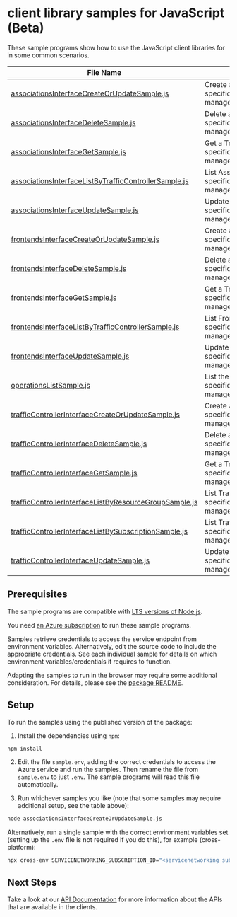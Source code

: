 # client library samples for JavaScript (Beta)

These sample programs show how to use the JavaScript client libraries for in some common scenarios.

| **File Name**                                                                                                 | **Description**                                                                                                                                                                                   |
| ------------------------------------------------------------------------------------------------------------- | ------------------------------------------------------------------------------------------------------------------------------------------------------------------------------------------------- |
| [associationsInterfaceCreateOrUpdateSample.js][associationsinterfacecreateorupdatesample]                     | Create a Traffic Controller Association x-ms-original-file: specification/servicenetworking/resource-manager/Microsoft.ServiceNetworking/cadl/examples/AssociationPut.json                        |
| [associationsInterfaceDeleteSample.js][associationsinterfacedeletesample]                                     | Delete a Traffic Controller Association x-ms-original-file: specification/servicenetworking/resource-manager/Microsoft.ServiceNetworking/cadl/examples/AssociationDelete.json                     |
| [associationsInterfaceGetSample.js][associationsinterfacegetsample]                                           | Get a Traffic Controller Association x-ms-original-file: specification/servicenetworking/resource-manager/Microsoft.ServiceNetworking/cadl/examples/AssociationGet.json                           |
| [associationsInterfaceListByTrafficControllerSample.js][associationsinterfacelistbytrafficcontrollersample]   | List Association resources by TrafficController x-ms-original-file: specification/servicenetworking/resource-manager/Microsoft.ServiceNetworking/cadl/examples/AssociationsGet.json               |
| [associationsInterfaceUpdateSample.js][associationsinterfaceupdatesample]                                     | Update a Traffic Controller Association x-ms-original-file: specification/servicenetworking/resource-manager/Microsoft.ServiceNetworking/cadl/examples/AssociationPatch.json                      |
| [frontendsInterfaceCreateOrUpdateSample.js][frontendsinterfacecreateorupdatesample]                           | Create a Traffic Controller Frontend x-ms-original-file: specification/servicenetworking/resource-manager/Microsoft.ServiceNetworking/cadl/examples/FrontendPut.json                              |
| [frontendsInterfaceDeleteSample.js][frontendsinterfacedeletesample]                                           | Delete a Traffic Controller Frontend x-ms-original-file: specification/servicenetworking/resource-manager/Microsoft.ServiceNetworking/cadl/examples/FrontendDelete.json                           |
| [frontendsInterfaceGetSample.js][frontendsinterfacegetsample]                                                 | Get a Traffic Controller Frontend x-ms-original-file: specification/servicenetworking/resource-manager/Microsoft.ServiceNetworking/cadl/examples/FrontendGet.json                                 |
| [frontendsInterfaceListByTrafficControllerSample.js][frontendsinterfacelistbytrafficcontrollersample]         | List Frontend resources by TrafficController x-ms-original-file: specification/servicenetworking/resource-manager/Microsoft.ServiceNetworking/cadl/examples/FrontendsGet.json                     |
| [frontendsInterfaceUpdateSample.js][frontendsinterfaceupdatesample]                                           | Update a Traffic Controller Frontend x-ms-original-file: specification/servicenetworking/resource-manager/Microsoft.ServiceNetworking/cadl/examples/FrontendPatch.json                            |
| [operationsListSample.js][operationslistsample]                                                               | List the operations for the provider x-ms-original-file: specification/servicenetworking/resource-manager/Microsoft.ServiceNetworking/cadl/examples/OperationsList.json                           |
| [trafficControllerInterfaceCreateOrUpdateSample.js][trafficcontrollerinterfacecreateorupdatesample]           | Create a TrafficController x-ms-original-file: specification/servicenetworking/resource-manager/Microsoft.ServiceNetworking/cadl/examples/TrafficControllerPut.json                               |
| [trafficControllerInterfaceDeleteSample.js][trafficcontrollerinterfacedeletesample]                           | Delete a TrafficController x-ms-original-file: specification/servicenetworking/resource-manager/Microsoft.ServiceNetworking/cadl/examples/TrafficControllerDelete.json                            |
| [trafficControllerInterfaceGetSample.js][trafficcontrollerinterfacegetsample]                                 | Get a TrafficController x-ms-original-file: specification/servicenetworking/resource-manager/Microsoft.ServiceNetworking/cadl/examples/TrafficControllerGet.json                                  |
| [trafficControllerInterfaceListByResourceGroupSample.js][trafficcontrollerinterfacelistbyresourcegroupsample] | List TrafficController resources by resource group x-ms-original-file: specification/servicenetworking/resource-manager/Microsoft.ServiceNetworking/cadl/examples/TrafficControllersGet.json      |
| [trafficControllerInterfaceListBySubscriptionSample.js][trafficcontrollerinterfacelistbysubscriptionsample]   | List TrafficController resources by subscription ID x-ms-original-file: specification/servicenetworking/resource-manager/Microsoft.ServiceNetworking/cadl/examples/TrafficControllersGetList.json |
| [trafficControllerInterfaceUpdateSample.js][trafficcontrollerinterfaceupdatesample]                           | Update a TrafficController x-ms-original-file: specification/servicenetworking/resource-manager/Microsoft.ServiceNetworking/cadl/examples/TrafficControllerPatch.json                             |

## Prerequisites

The sample programs are compatible with [LTS versions of Node.js](https://github.com/nodejs/release#release-schedule).

You need [an Azure subscription][freesub] to run these sample programs.

Samples retrieve credentials to access the service endpoint from environment variables. Alternatively, edit the source code to include the appropriate credentials. See each individual sample for details on which environment variables/credentials it requires to function.

Adapting the samples to run in the browser may require some additional consideration. For details, please see the [package README][package].

## Setup

To run the samples using the published version of the package:

1. Install the dependencies using `npm`:

```bash
npm install
```

2. Edit the file `sample.env`, adding the correct credentials to access the Azure service and run the samples. Then rename the file from `sample.env` to just `.env`. The sample programs will read this file automatically.

3. Run whichever samples you like (note that some samples may require additional setup, see the table above):

```bash
node associationsInterfaceCreateOrUpdateSample.js
```

Alternatively, run a single sample with the correct environment variables set (setting up the `.env` file is not required if you do this), for example (cross-platform):

```bash
npx cross-env SERVICENETWORKING_SUBSCRIPTION_ID="<servicenetworking subscription id>" SERVICENETWORKING_RESOURCE_GROUP="<servicenetworking resource group>" node associationsInterfaceCreateOrUpdateSample.js
```

## Next Steps

Take a look at our [API Documentation][apiref] for more information about the APIs that are available in the clients.

[associationsinterfacecreateorupdatesample]: https://github.com/Azure/azure-sdk-for-js/blob/main/sdk/servicenetworking/arm-servicenetworking/samples/v1-beta/javascript/associationsInterfaceCreateOrUpdateSample.js
[associationsinterfacedeletesample]: https://github.com/Azure/azure-sdk-for-js/blob/main/sdk/servicenetworking/arm-servicenetworking/samples/v1-beta/javascript/associationsInterfaceDeleteSample.js
[associationsinterfacegetsample]: https://github.com/Azure/azure-sdk-for-js/blob/main/sdk/servicenetworking/arm-servicenetworking/samples/v1-beta/javascript/associationsInterfaceGetSample.js
[associationsinterfacelistbytrafficcontrollersample]: https://github.com/Azure/azure-sdk-for-js/blob/main/sdk/servicenetworking/arm-servicenetworking/samples/v1-beta/javascript/associationsInterfaceListByTrafficControllerSample.js
[associationsinterfaceupdatesample]: https://github.com/Azure/azure-sdk-for-js/blob/main/sdk/servicenetworking/arm-servicenetworking/samples/v1-beta/javascript/associationsInterfaceUpdateSample.js
[frontendsinterfacecreateorupdatesample]: https://github.com/Azure/azure-sdk-for-js/blob/main/sdk/servicenetworking/arm-servicenetworking/samples/v1-beta/javascript/frontendsInterfaceCreateOrUpdateSample.js
[frontendsinterfacedeletesample]: https://github.com/Azure/azure-sdk-for-js/blob/main/sdk/servicenetworking/arm-servicenetworking/samples/v1-beta/javascript/frontendsInterfaceDeleteSample.js
[frontendsinterfacegetsample]: https://github.com/Azure/azure-sdk-for-js/blob/main/sdk/servicenetworking/arm-servicenetworking/samples/v1-beta/javascript/frontendsInterfaceGetSample.js
[frontendsinterfacelistbytrafficcontrollersample]: https://github.com/Azure/azure-sdk-for-js/blob/main/sdk/servicenetworking/arm-servicenetworking/samples/v1-beta/javascript/frontendsInterfaceListByTrafficControllerSample.js
[frontendsinterfaceupdatesample]: https://github.com/Azure/azure-sdk-for-js/blob/main/sdk/servicenetworking/arm-servicenetworking/samples/v1-beta/javascript/frontendsInterfaceUpdateSample.js
[operationslistsample]: https://github.com/Azure/azure-sdk-for-js/blob/main/sdk/servicenetworking/arm-servicenetworking/samples/v1-beta/javascript/operationsListSample.js
[trafficcontrollerinterfacecreateorupdatesample]: https://github.com/Azure/azure-sdk-for-js/blob/main/sdk/servicenetworking/arm-servicenetworking/samples/v1-beta/javascript/trafficControllerInterfaceCreateOrUpdateSample.js
[trafficcontrollerinterfacedeletesample]: https://github.com/Azure/azure-sdk-for-js/blob/main/sdk/servicenetworking/arm-servicenetworking/samples/v1-beta/javascript/trafficControllerInterfaceDeleteSample.js
[trafficcontrollerinterfacegetsample]: https://github.com/Azure/azure-sdk-for-js/blob/main/sdk/servicenetworking/arm-servicenetworking/samples/v1-beta/javascript/trafficControllerInterfaceGetSample.js
[trafficcontrollerinterfacelistbyresourcegroupsample]: https://github.com/Azure/azure-sdk-for-js/blob/main/sdk/servicenetworking/arm-servicenetworking/samples/v1-beta/javascript/trafficControllerInterfaceListByResourceGroupSample.js
[trafficcontrollerinterfacelistbysubscriptionsample]: https://github.com/Azure/azure-sdk-for-js/blob/main/sdk/servicenetworking/arm-servicenetworking/samples/v1-beta/javascript/trafficControllerInterfaceListBySubscriptionSample.js
[trafficcontrollerinterfaceupdatesample]: https://github.com/Azure/azure-sdk-for-js/blob/main/sdk/servicenetworking/arm-servicenetworking/samples/v1-beta/javascript/trafficControllerInterfaceUpdateSample.js
[apiref]: https://docs.microsoft.com/javascript/api/@azure/arm-servicenetworking?view=azure-node-preview
[freesub]: https://azure.microsoft.com/free/
[package]: https://github.com/Azure/azure-sdk-for-js/tree/main/sdk/servicenetworking/arm-servicenetworking/README.md
